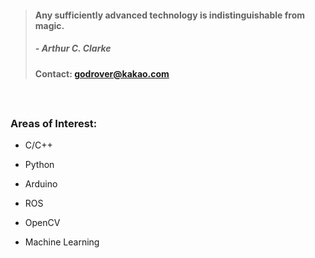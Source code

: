 > #### Any sufficiently advanced technology is indistinguishable from magic.
> ##### - Arthur C. Clarke 
> #### __Contact:__ godrover@kakao.com

　

### Areas of Interest:

- C/C++

- Python

- Arduino

- ROS

- OpenCV

- Machine Learning
